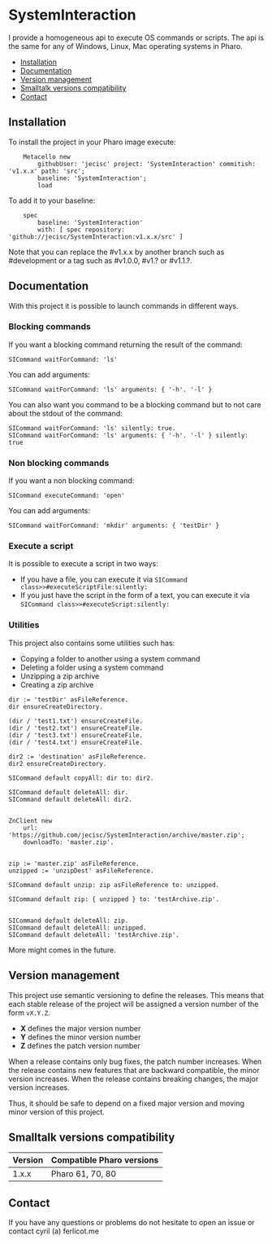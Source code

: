 # SystemInteraction

I provide a homogeneous api to execute OS commands or scripts. The api is the same for any of Windows, Linux, Mac operating systems in Pharo.

- [Installation](#installation)
- [Documentation](#documentation)
- [Version management](#version-management)
- [Smalltalk versions compatibility](#smalltalk-versions-compatibility)
- [Contact](#contact)

## Installation

To install the project in your Pharo image execute:

```Smalltalk
    Metacello new
    	githubUser: 'jecisc' project: 'SystemInteraction' commitish: 'v1.x.x' path: 'src';
    	baseline: 'SystemInteraction';
    	load
```

To add it to your baseline:

```Smalltalk
    spec
    	baseline: 'SystemInteraction'
    	with: [ spec repository: 'github://jecisc/SystemInteraction:v1.x.x/src' ]
```

Note that you can replace the #v1.x.x by another branch such as #development or a tag such as #v1.0.0, #v1.? or #v1.1.?.


## Documentation

With this project it is possible to launch commands in different ways.

### Blocking commands

If you want a blocking command returning the result of the command:

```Smalltalk
SICommand waitForCommand: 'ls'
```

You can add arguments:

```Smalltalk
SICommand waitForCommand: 'ls' arguments: { '-h'. '-l' }
```

You can also want you command to be a blocking command but to not care about the stdout of the command:

```Smalltalk
SICommand waitForCommand: 'ls' silently: true.
SICommand waitForCommand: 'ls' arguments: { '-h'. '-l' } silently: true
```

### Non blocking commands

If you want a non blocking command:

```Smalltalk
SICommand executeCommand: 'open'
```

You can add arguments:

```Smalltalk
SICommand waitForCommand: 'mkdir' arguments: { 'testDir' }
```

### Execute a script

It is possible to execute a script in two ways:
- If you have a file, you can execute it via `SICommand class>>#executeScriptFile:silently:`
- If you just have the script in the form of a text, you can execute it via `SICommand class>>#executeScript:silently:`

### Utilities

This project also contains some utilities such has:
- Copying a folder to another using a system command
- Deleting a folder using a system command
- Unzipping a zip archive
- Creating a zip archive

```Smalltalk
dir := 'testDir' asFileReference.
dir ensureCreateDirectory.

(dir / 'test1.txt') ensureCreateFile.
(dir / 'test2.txt') ensureCreateFile.
(dir / 'test3.txt') ensureCreateFile.
(dir / 'test4.txt') ensureCreateFile.

dir2 := 'destination' asFileReference.
dir2 ensureCreateDirectory.

SICommand default copyAll: dir to: dir2.

SICommand default deleteAll: dir.
SICommand default deleteAll: dir2.


ZnClient new
	url: 'https://github.com/jecisc/SystemInteraction/archive/master.zip';
	downloadTo: 'master.zip'.
	

zip := 'master.zip' asFileReference.
unzipped := 'unzipDest' asFileReference.

SICommand default unzip: zip asFileReference to: unzipped.

SICommand default zip: { unzipped } to: 'testArchive.zip'.


SICommand default deleteAll: zip.
SICommand default deleteAll: unzipped.
SICommand default deleteAll: 'testArchive.zip'.
```

More might comes in the future.

## Version management 

This project use semantic versioning to define the releases. This means that each stable release of the project will be assigned a version number of the form `vX.Y.Z`. 

- **X** defines the major version number
- **Y** defines the minor version number 
- **Z** defines the patch version number

When a release contains only bug fixes, the patch number increases. When the release contains new features that are backward compatible, the minor version increases. When the release contains breaking changes, the major version increases. 

Thus, it should be safe to depend on a fixed major version and moving minor version of this project.

## Smalltalk versions compatibility

| Version 	| Compatible Pharo versions 		|
|-------------	|---------------------------	|
| 1.x.x       	| Pharo 61, 70, 80				|

## Contact

If you have any questions or problems do not hesitate to open an issue or contact cyril (a) ferlicot.me 

